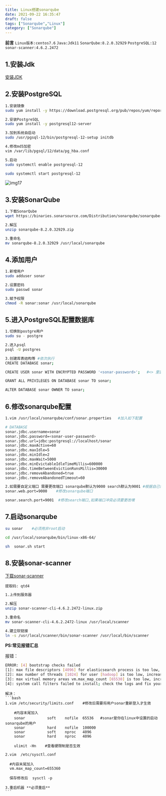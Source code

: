 ```yaml
---
title: Linux搭建sonarqube
date: 2021-09-22 16:35:47
draft: false
tags: ["Sonarqube","Linux"]
category: ["Sonarqube"]
---
```


**前言**
``Linux版本:centos7.6``
``Java:Jdk11``
``SonarQube:8.2.0.32929``
``PostgreSQL:12``
``sonar-scanner:4.6.2.2472``




## 1.安装Jdk
[安装JDK](https://cywhat.cn/2021/09/18/linux%E5%AE%89%E8%A3%85jdk11/)

## 2.安装PostgreSQL
```bash
1.安装镜像
sudo yum install -y https://download.postgresql.org/pub/repos/yum/reporpms/EL-7-x86_64/pgdg-redhat-repo-latest.noarch.rpm

2.安装PostgreSQL
sudo yum install -y postgresql12-server

3.加到系统自启动
sudo /usr/pgsql-12/bin/postgresql-12-setup initdb

4.修改md5加密
vim /var/lib/pgsql/12/data/pg_hba.conf 

5.启动
sudo systemctl enable postgresql-12

sudo systemctl start postgresql-12
```

![img17](/img/img17.png)


## 3.安装SonarQube
```bash
1.下载SonarQube
wget https://binaries.sonarsource.com/Distribution/sonarqube/sonarqube-8.2.0.32929.zip

2.解压
unzip sonarqube-8.2.0.32929.zip

3.重命名
mv sonarqube-8.2.0.32929 /usr/local/sonarqube
```

## 4.添加用户
```bash
1.新增用户
sudo adduser sonar

2.设置密码
sudo passwd sonar

3.赋予权限
chmod -R sonar:sonar /usr/local/sonarqube
```


## 5.进入PostgreSQL配置数据库
```bash
1.切换到postgre用户
sudo su - postgre

2.进入psql
psql -U postgres

3.创建库表结构等 #依次执行
CREATE DATABASE sonar;

CREATE USER sonar WITH ENCRYPTED PASSWORD '<sonar-password>';   #<> 里面是sonar用户的密码 可自定义

GRANT ALL PRIVILEGES ON DATABASE sonar TO sonar;

ALTER DATABASE sonar OWNER TO sonar;
```

## 6.修改sonarqube配置
```bash
1.vim /usr/local/sonarqube/conf/sonar.properties   #加入如下配置

# DATABASE
sonar.jdbc.username=sonar
sonar.jdbc.password=<sonar-user-password>
sonar.jdbc.url=jdbc:postgresql://localhost/sonar
sonar.jdbc.maxActive=60
sonar.jdbc.maxIdle=5
sonar.jdbc.minIdle=2
sonar.jdbc.maxWait=5000
sonar.jdbc.minEvictableIdleTimeMillis=600000
sonar.jdbc.timeBetweenEvictionRunsMillis=30000
sonar.jdbc.removeAbandoned=true
sonar.jdbc.removeAbandonedTimeout=60

2.如需要自定义端口 需要更改端口 sonarqube默认为9000 search默认为9001 #根据自己需求，可不修改
sonar.web.port=9000    #修改sonarqube端口

sonar.search.port=9001  #修改search端口,如果端口冲突必须要更改噢

```

## 7.启动sonarqube
```bash
su sonar    #必须用非root启动

cd /usr/local/sonarqube/bin/linux-x86-64/

sh  sonar.sh start
```

## 8.安装sonar-scanner

[下载sonar-scanner](https://pan.baidu.com/s/1rIs2oMba5LTvpAcdz75lZg)

`提取码: qtd4`

```bash
1.上传到服务器

2.解压
unzip sonar-scanner-cli-4.6.2.2472-linux.zip

3.重命名
mv sonar-scanner-cli-4.6.2.2472-linux /usr/local/scanner

4.建立软链接
ln -s /usr/local/scanner/bin/sonar-scanner /usr/local/bin/scanner 
```

**PS:常见报错汇总**

报错：
```bash
ERROR: [4] bootstrap checks failed
[1]: max file descriptors [4096] for elasticsearch process is too low, increase to at least [65536]
[2]: max number of threads [1024] for user [hadoop] is too low, increase to at least [2048]
[3]: max virtual memory areas vm.max_map_count [65530] is too low, increase to at least [262144]
[4]: system call filters failed to install; check the logs and fix your configuration or disable system call filters at your own risk
```
    解决：
    ```bash
    1.vim /etc/security/limits.conf    #修改后需要将用户sonar重新登入才生效
    
        #内容末尾加入
        sonar          soft    nofile  65536   #sonar是你在linux中设置的启动sonarqube的用户
        sonar          hard    nofile  100000
        sonar          soft    nproc   4096
        sonar          hard    nproc   4096
        
        ulimit -Hn    #查看硬限制是否生效
    
    2.vim  /etc/sysctl.conf
    
      #内容末尾加入
      vm.max_map_count=655360 
      
      保存修改后  sysctl -p

    3.重启机器 **必须重启**
    ```


